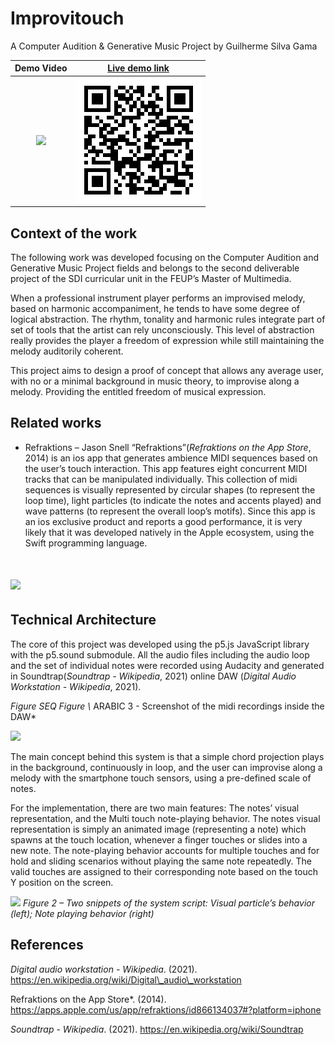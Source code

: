 # Improvitouch 
A Computer Audition & Generative Music Project by Guilherme Silva Gama 




  Demo Video             |  [Live demo link](https://editor.p5js.org/up202100735/full/s3FgeU9cr)
:-------------------------:|:-------------------------:
![](readmeAssets/demoVideo.gif)  |  ![](readmeAssets/QR.png)


## Context of the work

The following work was developed focusing on the Computer Audition and Generative Music Project fields and belongs to the second deliverable project of the SDI curricular unit in the FEUP’s Master of Multimedia.

When a professional instrument player performs an improvised melody, based on harmonic accompaniment, he tends to have some degree of logical abstraction. The rhythm, tonality and harmonic rules integrate part of set of tools that the artist can rely unconsciously. This level of abstraction really provides the player a freedom of expression while still maintaining the melody auditorily coherent.

This project aims to design a proof of concept that allows any average user, with no or a minimal background in music theory, to improvise along a melody. Providing the entitled freedom of musical expression.

## Related works 

- Refraktions – Jason Snell
 “Refraktions”(*‎Refraktions on the App Store*, 2014) is an ios app that generates ambience MIDI sequences based on the user’s touch interaction. This app features eight concurrent MIDI tracks that can be manipulated individually. This collection of midi sequences is visually represented by circular shapes (to represent the loop time), light particles (to indicate the notes and accents played) and wave patterns (to represent the overall loop’s motifs).
Since this app is an ios exclusive product and reports a good performance, it is very likely that it was developed natively in the Apple ecosystem, using the Swift programming language.

# ![](readmeAssets/Aspose.Words.b076e50b-cfe5-42d3-a6fc-bff1d9a7ff36.003.png)

## Technical Architecture 

The core of this project was developed using the p5.js JavaScript library with the p5.sound submodule. All the audio files including the audio loop and the set of individual notes were recorded using Audacity and generated in Soundtrap(*Soundtrap - Wikipedia*, 2021) online DAW (*Digital Audio Workstation - Wikipedia*, 2021).

*Figure  SEQ Figure \\* ARABIC 3 - Screenshot of the midi recordings inside the DAW*


![](readmeAssets/Aspose.Words.b076e50b-cfe5-42d3-a6fc-bff1d9a7ff36.007.png)

The main concept behind this system is that a simple chord projection plays in the background, continuously in loop, and the user can improvise along a melody with the smartphone touch sensors, using a pre-defined scale of notes.

For the implementation, there are two main features: The notes’ visual representation, and the Multi touch note-playing behavior. The notes visual representation is simply an animated image (representing a note) which spawns at the touch location, whenever a finger touches or slides into a new note. The note-playing behavior accounts for multiple touches and for hold and sliding scenarios without playing the same note repeatedly. The valid touches are assigned to their corresponding note based on the touch Y position on the screen. 


![](readmeAssets/Aspose.Words.b076e50b-cfe5-42d3-a6fc-bff1d9a7ff36.009.png)
*Figure 2 – Two snippets of the system script: Visual particle’s behavior (left); Note playing behavior (right)*


## References

*Digital audio workstation - Wikipedia*. (2021). https://en.wikipedia.org/wiki/Digital\_audio\_workstation

Refraktions on the App Store*. (2014). https://apps.apple.com/us/app/refraktions/id866134037#?platform=iphone

*Soundtrap - Wikipedia*. (2021). https://en.wikipedia.org/wiki/Soundtrap

